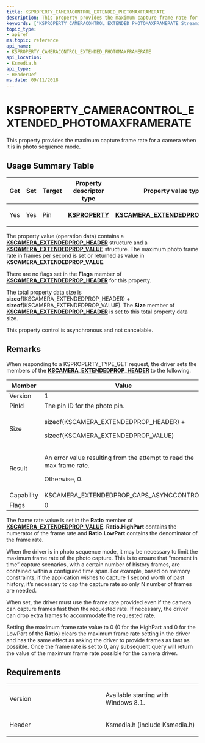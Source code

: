 ```yaml
---
title: KSPROPERTY_CAMERACONTROL_EXTENDED_PHOTOMAXFRAMERATE
description: This property provides the maximum capture frame rate for a camera when it is in photo sequence mode.
keywords: ["KSPROPERTY_CAMERACONTROL_EXTENDED_PHOTOMAXFRAMERATE Streaming Media Devices"]
topic_type:
- apiref
ms.topic: reference
api_name:
- KSPROPERTY_CAMERACONTROL_EXTENDED_PHOTOMAXFRAMERATE
api_location:
- Ksmedia.h
api_type:
- HeaderDef
ms.date: 09/11/2018
---
```


# KSPROPERTY\_CAMERACONTROL\_EXTENDED\_PHOTOMAXFRAMERATE

This property provides the maximum capture frame rate for a camera when it is in photo sequence mode.

## Usage Summary Table

<table>
<colgroup>
<col width="20%" />
<col width="20%" />
<col width="20%" />
<col width="20%" />
<col width="20%" />
</colgroup>
<thead>
<tr class="header">
<th>Get</th>
<th>Set</th>
<th>Target</th>
<th>Property descriptor type</th>
<th>Property value type</th>
</tr>
</thead>
<tbody>
<tr class="odd">
<td><p>Yes</p></td>
<td><p>Yes</p></td>
<td><p>Pin</p></td>
<td><p><a href="/windows-hardware/drivers/stream/ksproperty-structure" data-raw-source="[&lt;strong&gt;KSPROPERTY&lt;/strong&gt;](./ksproperty-structure.md)"><strong>KSPROPERTY</strong></a></p></td>
<td><p><a href="/windows-hardware/drivers/ddi/ksmedia/ns-ksmedia-tagkscamera_extendedprop_header" data-raw-source="[&lt;strong&gt;KSCAMERA_EXTENDEDPROP_HEADER&lt;/strong&gt;](/windows-hardware/drivers/ddi/ksmedia/ns-ksmedia-tagkscamera_extendedprop_header)"><strong>KSCAMERA_EXTENDEDPROP_HEADER</strong></a></p></td>
</tr>
</tbody>
</table>

The property value (operation data) contains a [**KSCAMERA\_EXTENDEDPROP\_HEADER**](/windows-hardware/drivers/ddi/ksmedia/ns-ksmedia-tagkscamera_extendedprop_header) structure and a [**KSCAMERA\_EXTENDEDPROP\_VALUE**](/windows-hardware/drivers/ddi/ksmedia/ns-ksmedia-tagkscamera_extendedprop_value) structure. The maximum photo frame rate in frames per second is set or returned as value in **KSCAMERA\_EXTENDEDPROP\_VALUE**.

There are no flags set in the **Flags** member of [**KSCAMERA\_EXTENDEDPROP\_HEADER**](/windows-hardware/drivers/ddi/ksmedia/ns-ksmedia-tagkscamera_extendedprop_header) for this property.

The total property data size is **sizeof**(KSCAMERA\_EXTENDEDPROP\_HEADER) + **sizeof**(KSCAMERA\_EXTENDEDPROP\_VALUE). The **Size** member of [**KSCAMERA\_EXTENDEDPROP\_HEADER**](/windows-hardware/drivers/ddi/ksmedia/ns-ksmedia-tagkscamera_extendedprop_header) is set to this total property data size.

This property control is asynchronous and not cancelable.

## Remarks

When responding to a KSPROPERTY\_TYPE\_GET request, the driver sets the members of the [**KSCAMERA\_EXTENDEDPROP\_HEADER**](/windows-hardware/drivers/ddi/ksmedia/ns-ksmedia-tagkscamera_extendedprop_header) to the following.

<table>
<colgroup>
<col width="50%" />
<col width="50%" />
</colgroup>
<thead>
<tr class="header">
<th>Member</th>
<th>Value</th>
</tr>
</thead>
<tbody>
<tr class="odd">
<td>Version</td>
<td>1</td>
</tr>
<tr class="even">
<td>PinId</td>
<td>The pin ID for the photo pin.</td>
</tr>
<tr class="odd">
<td>Size</td>
<td><p>sizeof(KSCAMERA_EXTENDEDPROP_HEADER) +</p>
<p>sizeof(KSCAMERA_EXTENDEDPROP_VALUE)</p></td>
</tr>
<tr class="even">
<td>Result</td>
<td><p>An error value resulting from the attempt to read the max frame rate.</p>
<p>Otherwise, 0.</p></td>
</tr>
<tr class="odd">
<td>Capability</td>
<td>KSCAMERA_EXTENDEDPROP_CAPS_ASYNCCONTROL</td>
</tr>
<tr class="even">
<td>Flags</td>
<td>0</td>
</tr>
</tbody>
</table>

The frame rate value is set in the **Ratio** member of [**KSCAMERA\_EXTENDEDPROP\_VALUE**](/windows-hardware/drivers/ddi/ksmedia/ns-ksmedia-tagkscamera_extendedprop_value). **Ratio.HighPart** contains the numerator of the frame rate and **Ratio.LowPart** contains the denominator of the frame rate.

When the driver is in photo sequence mode, it may be necessary to limit the maximum frame rate of the photo capture. This is to ensure that “moment in time” capture scenarios, with a certain number of history frames, are contained within a configured time span. For example, based on memory constraints, if the application wishes to capture 1 second worth of past history, it’s necessary to cap the capture rate so only N number of frames are needed.

When set, the driver must use the frame rate provided even if the camera can capture frames fast then the requested rate. If necessary, the driver can drop extra frames to accommodate the requested rate.

Setting the maximum frame rate value to 0 (0 for the HighPart and 0 for the LowPart of the **Ratio**) clears the maximum frame rate setting in the driver and has the same effect as asking the driver to provide frames as fast as possible.  Once the frame rate is set to 0, any subsequent query will return the value of the maximum frame rate possible for the camera driver. 

## Requirements

<table>
<colgroup>
<col width="50%" />
<col width="50%" />
</colgroup>
<tbody>
<tr class="odd">
<td><p>Version</p></td>
<td><p>Available starting with Windows 8.1.</p></td>
</tr>
<tr class="even">
<td><p>Header</p></td>
<td>Ksmedia.h (include Ksmedia.h)</td>
</tr>
</tbody>
</table>
